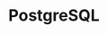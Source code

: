 ---
    title: PostgreSQL
    level: 70%
    img: https://cdn.jsdelivr.net/gh/devicons/devicon/icons/postgresql/postgresql-original.svg
---